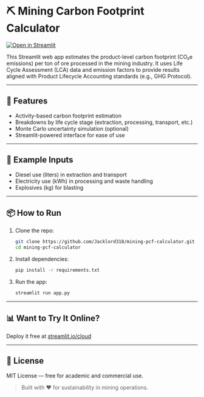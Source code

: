 # ⛏️ Mining Carbon Footprint Calculator 
[![Open in Streamlit](https://static.streamlit.io/badges/streamlit_badge_black_white.svg)](https://mining-pcf-calculator-hd3qmxbudvuzvhezrebuhn.streamlit.app/)

This Streamlit web app estimates the product-level carbon footprint (CO₂e emissions) per ton of ore processed in the mining industry. It uses Life Cycle Assessment (LCA) data and emission factors to provide results aligned with Product Lifecycle Accounting standards (e.g., GHG Protocol).

---

## 🚀 Features

- Activity-based carbon footprint estimation
- Breakdowns by life cycle stage (extraction, processing, transport, etc.)
- Monte Carlo uncertainty simulation (optional)
- Streamlit-powered interface for ease of use

---

## 🧮 Example Inputs

- Diesel use (liters) in extraction and transport
- Electricity use (kWh) in processing and waste handling
- Explosives (kg) for blasting

---

## 📦 How to Run

1. Clone the repo:
    ```bash
    git clone https://github.com/Jacklord318/mining-pcf-calculator.git
    cd mining-pcf-calculator
    ```

2. Install dependencies:
    ```bash
    pip install -r requirements.txt
    ```

3. Run the app:
    ```bash
    streamlit run app.py
    ```

---

## 📊 Want to Try It Online?

Deploy it free at [streamlit.io/cloud](https://streamlit.io/cloud)

---

## 📜 License

MIT License — free for academic and commercial use.

> Built with ❤️ for sustainability in mining operations.
